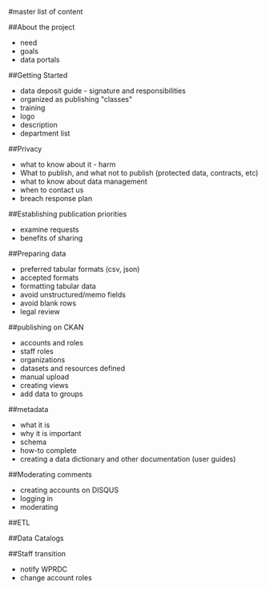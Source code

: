 #master list of content

##About the project
- need
- goals
- data portals

##Getting Started
- data deposit guide - signature and responsibilities
- organized as publishing "classes"
- training
- logo
- description
- department list

##Privacy
- what to know about it - harm
- What to publish, and what not to publish (protected data, contracts, etc)
- what to know about data management
- when to contact us
- breach response plan

##Establishing publication priorities
- examine requests
- benefits of sharing


##Preparing data
- preferred tabular formats (csv, json)
- accepted formats
- formatting tabular data
- avoid unstructured/memo fields
- avoid blank rows
- legal review

##publishing on CKAN
- accounts and roles
- staff roles
- organizations
- datasets and resources defined
- manual upload
- creating views
- add data to groups

##metadata
- what it is
- why it is important
- schema
- how-to complete
- creating a data dictionary and other documentation (user guides)

##Moderating comments
- creating accounts on DISQUS
- logging in
- moderating

##ETL

##Data Catalogs

##Staff transition
- notify WPRDC
- change account roles

